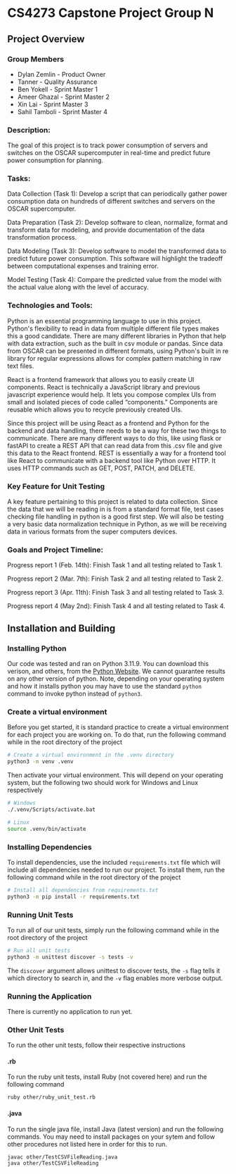 # CS4273 Capstone Project Group N

## Project Overview

### Group Members

- Dylan Zemlin - Product Owner
- Tanner - Quality Assurance
- Ben Yokell - Sprint Master 1
- Ameer Ghazal - Sprint Master 2
- Xin Lai - Sprint Master 3
- Sahil Tamboli - Sprint Master 4

### Description:
The goal of this project is to track power consumption of servers and switches on the OSCAR supercomputer in real-time and predict future power consumption for planning.

### Tasks:
Data Collection (Task 1): Develop a script that can periodically gather power consumption data on hundreds of different switches and servers on the OSCAR supercomputer.

Data Preparation (Task 2): Develop software to clean, normalize, format and transform data for modeling, and provide documentation of the data transformation process.

Data Modeling (Task 3): Develop software to model the transformed data to predict future power consumption. This software will highlight the tradeoff between computational expenses and training error.

Model Testing (Task 4): Compare the predicted value from the model with the actual value along with the level of accuracy.

### Technologies and Tools: 
Python is an essential programming language to use in this project. Python's flexibility to read in data from multiple different file types makes this a good candidate. There are many different libraries in Python that help with data extraction, such as the built in csv module or pandas. Since data from OSCAR can be presented in different formats, using Python's built in re library for regular expressions allows for complex pattern matching in raw text files.

React is a frontend framework that allows you to easily create UI components. React is technically a JavaScript library and previous javascript experience would help. It lets you compose complex UIs from small and isolated pieces of code called “components." Components are reusable which allows you to recycle previously created UIs.

Since this project will be using React as a frontend and Python for the backend and data handling, there needs to be a way for these two things to communicate. There are many different ways to do this, like using flask or fastAPI to create a REST API that can read data from this .csv file and give this data to the React frontend. REST is essentially a way for a frontend tool like React to communicate with a backend tool like Python over HTTP. It uses HTTP commands such as GET, POST, PATCH, and DELETE.

### Key Feature for Unit Testing
A key feature pertaining to this project is related to data collection. Since the data that we will be reading in is from a standard format file, test cases checking file handling in python is a good first step. We will also be testing a very basic data normalization technique in Python, as we will be receiving data in various formats from the super computers devices.

### Goals and Project Timeline:
Progress report 1 (Feb. 14th): Finish Task 1 and all testing related to Task 1.

Progress report 2 (Mar. 7th): Finish Task 2 and all testing related to Task 2.

Progress report 3 (Apr. 11th): Finish Task 3 and all testing related to Task 3.

Progress report 4 (May 2nd): Finish Task 4 and all testing related to Task 4.

## Installation and Building

### Installing Python

Our code was tested and ran on Python 3.11.9. You can download this verison, and others, from the [Python Website](https://www.python.org/downloads/). We cannot guarantee results on any other version of python. Note, depending on your operating system and how it installs python you may have to use the standard `python` command to invoke python instead of `python3`.

### Create a virtual environment

Before you get started, it is standard practice to create a virtual environment for each project you are working on. To do that, run the following command while in the root directory of the project
```bash
# Create a virtual environment in the .venv directory
python3 -m venv .venv
```

Then activate your virtual environment. This will depend on your operating system, but the following two should work for Windows and Linux respectively
```bash
# Windows
./.venv/Scripts/activate.bat

# Linux
source .venv/bin/activate
```

### Installing Dependencies

To install dependencies, use the included `requirements.txt` file which will include all dependencies needed to run our project. To install them, run the following command while in the root directory of the project
```bash
# Install all dependencies from requirements.txt
python3 -m pip install -r requirements.txt
```

### Running Unit Tests

To run all of our unit tests, simply run the following command while in the root directory of the project
```bash
# Run all unit tests
python3 -m unittest discover -s tests -v
```

The `discover` argument allows unittest to discover tests, the `-s` flag tells it which directory to search in, and the `-v` flag enables more verbose output.

### Running the Application

There is currently no application to run yet.

### Other Unit Tests

To run the other unit tests, follow their respective instructions

#### .rb

To run the ruby unit tests, install Ruby (not covered here) and run the following command
```bash
ruby other/ruby_unit_test.rb
```

#### .java

To run the single java file, install Java (latest version) and run the following commands. You may need to install packages on your sytem and follow other procedures not listed here in order for this to run.
```bash
javac other/TestCSVFileReading.java
java other/TestCSVFileReading
```
